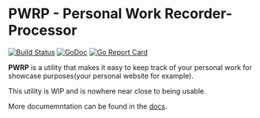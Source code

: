 # PWRP - Personal Work Recorder-Processor 
[![Build Status](https://travis-ci.org/cezarmathe/pwrp.svg?branch=master)](https://travis-ci.org/cezarmathe/pwrp) [![GoDoc](https://godoc.org/github.com/cezarmathe/pwrp?status.svg)](https://godoc.org/github.com/cezarmathe/pwrp) [![Go Report Card](https://goreportcard.com/badge/github.com/cezarmathe/pwrp)](https://goreportcard.com/report/github.com/cezarmathe/pwrp)

**PWRP** is a utility that makes it easy to keep track of your personal work for showcase purposes(your personal website for example).

This utility is WIP and is nowhere near close to being usable.

More documemntation can be found in the [docs](https://github.com/cezarmathe/pwrp/tree/master/docs).